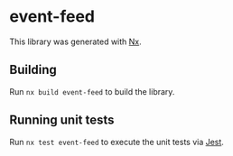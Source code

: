 # event-feed

This library was generated with [Nx](https://nx.dev).

## Building

Run `nx build event-feed` to build the library.

## Running unit tests

Run `nx test event-feed` to execute the unit tests via [Jest](https://jestjs.io).
